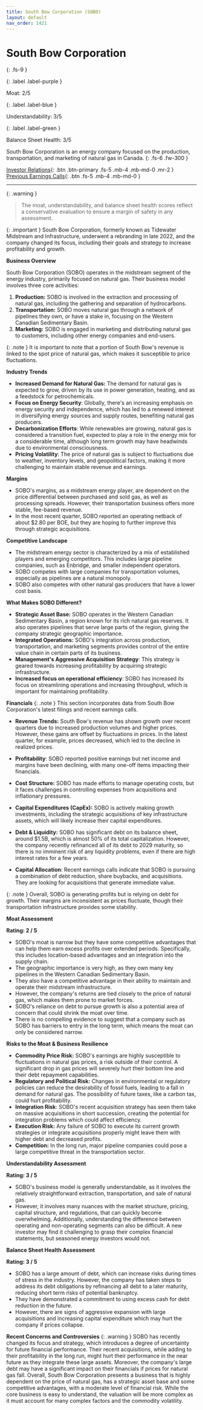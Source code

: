 ```yaml
---
title: South Bow Corporation (SOBO)
layout: default
nav_order: 1421
---
```


# South Bow Corporation
{: .fs-9 }

{: .label .label-purple }

Moat: 2/5

{: .label .label-blue }

Understandability: 3/5

{: .label .label-green }

Balance Sheet Health: 3/5

South Bow Corporation is an energy company focused on the production, transportation, and marketing of natural gas in Canada.
{: .fs-6 .fw-300 }

[Investor Relations](https://www.google.com/search?q=SOBO+investor+relations){: .btn .btn-primary .fs-5 .mb-4 .mb-md-0 .mr-2 }
[Previous Earnings Calls](https://discountingcashflows.com/company/SOBO/transcripts/){: .btn .fs-5 .mb-4 .mb-md-0 }

---

{: .warning }
>The moat, understandability, and balance sheet health scores reflect a conservative evaluation to ensure a margin of safety in any assessment.



{: .important }
South Bow Corporation, formerly known as Tidewater Midstream and Infrastructure, underwent a rebranding in late 2022, and the company changed its focus, including their goals and strategy to increase profitability and growth.

**Business Overview**

South Bow Corporation (SOBO) operates in the midstream segment of the energy industry, primarily focused on natural gas. Their business model involves three core activities:

1.  **Production:** SOBO is involved in the extraction and processing of natural gas, including the gathering and separation of hydrocarbons.
2. **Transportation:** SOBO moves natural gas through a network of pipelines they own, or have a stake in, focusing on the Western Canadian Sedimentary Basin.
3.  **Marketing:** SOBO is engaged in marketing and distributing natural gas to customers, including other energy companies and end-users.

{: .note }
It is important to note that a portion of South Bow's revenue is linked to the spot price of natural gas, which makes it susceptible to price fluctuations.

**Industry Trends**

*   **Increased Demand for Natural Gas:** The demand for natural gas is expected to grow, driven by its use in power generation, heating, and as a feedstock for petrochemicals.
*   **Focus on Energy Security**: Globally, there's an increasing emphasis on energy security and independence, which has led to a renewed interest in diversifying energy sources and supply routes, benefiting natural gas producers. 
*   **Decarbonization Efforts**: While renewables are growing, natural gas is considered a transition fuel, expected to play a role in the energy mix for a considerable time, although long term growth may have headwinds due to environmental consciousness.
*  **Pricing Volatility**: The price of natural gas is subject to fluctuations due to weather, inventory levels, and geopolitical factors, making it more challenging to maintain stable revenue and earnings.

**Margins**

*   SOBO's margins, as a midstream energy player, are dependent on the price differential between purchased and sold gas, as well as processing spreads. However, their transportation business offers more stable, fee-based revenue. 
*   In the most recent quarter, SOBO reported an operating netback of about $2.80 per BOE, but they are hoping to further improve this through strategic acquisitions.

**Competitive Landscape**

*   The midstream energy sector is characterized by a mix of established players and emerging competitors. This includes large pipeline companies, such as Enbridge, and smaller independent operators. 
*  SOBO competes with large companies for transportation volumes, especially as pipelines are a natural monopoly.
*   SOBO also competes with other natural gas producers that have a lower cost basis.

**What Makes SOBO Different?**

*   **Strategic Asset Base:** SOBO operates in the Western Canadian Sedimentary Basin, a region known for its rich natural gas reserves. It also operates pipelines that serve large parts of the region, giving the company strategic geographic importance.
*   **Integrated Operations:** SOBO's integration across production, transportation, and marketing segments provides control of the entire value chain in certain parts of its business.
*   **Management's Aggressive Acquisition Strategy**: This strategy is geared towards increasing profitability by acquiring strategic infrastructure. 
*   **Increased focus on operational efficiency**: SOBO has increased its focus on streamlining operations and increasing throughput, which is important for maintaining profitability.

**Financials**
{: .note }
This section incorporates data from South Bow Corporation's latest filings and recent earnings calls.

* **Revenue Trends:** South Bow's revenue has shown growth over recent quarters due to increased production volumes and higher prices. However, these gains are offset by fluctuations in prices. In the latest quarter, for example, prices decreased, which led to the decline in realized prices.

*  **Profitability**: SOBO reported positive earnings but net income and margins have been declining, with many one-off items impacting their financials.
*  **Cost Structure:** SOBO has made efforts to manage operating costs, but it faces challenges in controlling expenses from acquisitions and inflationary pressures.
*   **Capital Expenditures (CapEx):** SOBO is actively making growth investments, including the strategic acquisitions of key infrastructure assets, which will likely increase their capital expenditures.
*   **Debt & Liquidity:** SOBO has significant debt on its balance sheet, around $1.5B, which is almost 50% of its total capitalization. However, the company recently refinanced all of its debt to 2029 maturity, so there is no imminent risk of any liquidity problems, even if there are high interest rates for a few years.
*   **Capital Allocation**: Recent earnings calls indicate that SOBO is pursuing a combination of debt reduction, share buybacks, and acquisitions. They are looking for acquisitions that generate immediate value.

{: .note }
Overall, SOBO is generating profits but is relying on debt for growth. Their margins are inconsistent as prices fluctuate, though their transportation infrastructure provides some stability.

**Moat Assessment**

**Rating: 2 / 5**

*   SOBO's moat is narrow but they have some competitive advantages that can help them earn excess profits over extended periods. Specifically, this includes location-based advantages and an integration into the supply chain.
*  The geographic importance is very high, as they own many key pipelines in the Western Canadian Sedimentary Basin.
*  They also have a competitive advantage in their ability to maintain and operate their midstream infrastructure.
*   However, the company's returns are tied closely to the price of natural gas, which makes them prone to market forces.
*   SOBO's reliance on debt to pursue growth is also a potential area of concern that could shrink the moat over time.
*   There is no compelling evidence to suggest that a company such as SOBO has barriers to entry in the long term, which means the moat can only be considered narrow.

**Risks to the Moat & Business Resilience**

*   **Commodity Price Risk:** SOBO's earnings are highly susceptible to fluctuations in natural gas prices, a risk outside of their control. A significant drop in gas prices will severely hurt their bottom line and their debt repayment capabilities.
*   **Regulatory and Political Risk:** Changes in environmental or regulatory policies can reduce the desirability of fossil fuels, leading to a fall in demand for natural gas. The possibility of future taxes, like a carbon tax, could hurt profitability.
*  **Integration Risk**: SOBO's recent acquisition strategy has seen them take on massive acquisitions in short succession, creating the potential for integration problems which could affect efficiency.
*   **Execution Risk:** Any failure of SOBO to execute its current growth strategies or integrate acquisitions properly might leave them with higher debt and decreased profits.
*   **Competition:** In the long run, major pipeline companies could pose a large competitive threat in the transportation sector.

**Understandability Assessment**

**Rating: 3 / 5**

*   SOBO's business model is generally understandable, as it involves the relatively straightforward extraction, transportation, and sale of natural gas.
*   However, it involves many nuances with the market structure, pricing, capital structure, and regulations, that can quickly become overwhelming. Additionally, understanding the difference between operating and non-operating segments can also be difficult. A new investor may find it challenging to grasp their complex financial statements, but seasoned energy investors would not.

**Balance Sheet Health Assessment**

**Rating: 3 / 5**

*   SOBO has a large amount of debt, which can increase risks during times of stress in the industry. However, the company has taken steps to address its debt obligations by refinancing all debt to a later maturity, reducing short term risks of potential bankruptcy.
*   They have demonstrated a commitment to using excess cash for debt reduction in the future.
*  However, there are signs of aggressive expansion with large acquisitions and increasing capital expenditure which may hurt the company if prices collapse.

**Recent Concerns and Controversies**
{: .warning }
SOBO has recently changed its focus and strategy, which introduces a degree of uncertainty for future financial performance. Their recent acquisitions, while adding to their profitability in the long run, might hurt their performance in the near future as they integrate these large assets. Moreover, the company's large debt may have a significant impact on their financials if prices for natural gas fall.
Overall, South Bow Corporation presents a business that is highly dependent on the price of natural gas, has a strategic asset base and some competitive advantages, with a moderate level of financial risk. While the core business is easy to understand, the valuation will be more complex as it must account for many complex factors and the commodity volatility.